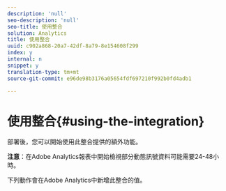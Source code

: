 ```yaml
---
description: 'null'
seo-description: 'null'
seo-title: 使用整合
solution: Analytics
title: 使用整合
uuid: c902a868-20a7-42df-8a79-8e154608f299
index: y
internal: n
snippet: y
translation-type: tm+mt
source-git-commit: e96de98b3176a05654fdf697210f992b0fd4adb1

---
```



# 使用整合{#using-the-integration}

部署後，您可以開始使用此整合提供的額外功能。

**注意**：在Adobe Analytics報表中開始檢視部分動態訊號資料可能需要24-48小時。

下列動作會在Adobe Analytics中新增此整合的值。
